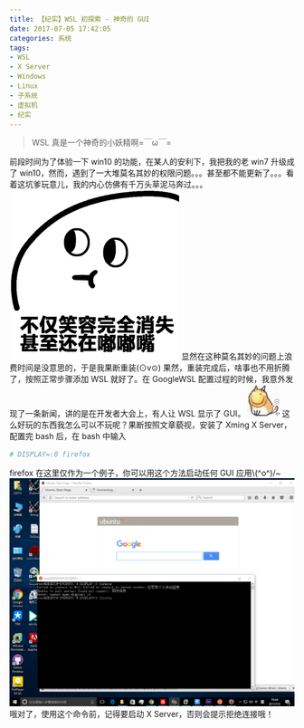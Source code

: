 ```yaml
---
title: 【纪实】WSL 初探索 - 神奇的 GUI
date: 2017-07-05 17:42:05
categories: 系统
tags:
- WSL
- X Server
- Windows
- Linux
- 子系统
- 虚拟机
- 纪实
---
```

> WSL 真是一个神奇的小妖精啊=￣ω￣=

<!--more-->

前段时间为了体验一下 win10 的功能，在某人的安利下，我把我的老 win7 升级成了 win10，然而，遇到了一大堆莫名其妙的权限问题。。。甚至都不能更新了。。。看着这坑爹玩意儿，我的内心仿佛有千万头草泥马奔过。。。
![](/images/posts/sticker/duzui.gif)
显然在这种莫名其妙的问题上浪费时间是没意思的，于是我果断重装(⊙v⊙)
果然，重装完成后，啥事也不用折腾了，按照正常步骤添加 WSL 就好了。在 GoogleWSL 配置过程的时候，我意外发现了一条新闻，讲的是在开发者大会上，有人让 WSL 显示了 GUI。
![](/images/posts/sticker/huajidog.gif)
这么好玩的东西我怎么可以不玩呢？果断按照文章藐视，安装了 Xming X Server，配置完 bash 后，在 bash 中输入

```bash
# DISPLAY=:0 firefox
```

firefox 在这里仅作为一个例子，你可以用这个方法启动任何 GUI 应用\\(^o^)/~
![](/images/posts/2017/07/firefox_bash.png)
哦对了，使用这个命令前，记得要启动 X Server，否则会提示拒绝连接哦！
